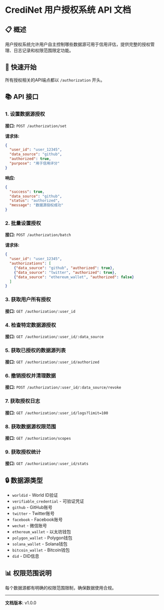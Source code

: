 # CrediNet 用户授权系统 API 文档

## 📋 概述

用户授权系统允许用户自主控制哪些数据源可用于信用评估，提供完整的授权管理、日志记录和权限范围限定功能。

## 🚀 快速开始

所有授权相关的API端点都以 `/authorization` 开头。

## 📚 API 接口

### 1. 设置数据源授权

**接口:** `POST /authorization/set`

**请求体:**
```json
{
  "user_id": "user_12345",
  "data_source": "github",
  "authorized": true,
  "purpose": "用于信用评分"
}
```

**响应:**
```json
{
  "success": true,
  "data_source": "github",
  "status": "authorized",
  "message": "数据源授权成功"
}
```

### 2. 批量设置授权

**接口:** `POST /authorization/batch`

**请求体:**
```json
{
  "user_id": "user_12345",
  "authorizations": [
    {"data_source": "github", "authorized": true},
    {"data_source": "twitter", "authorized": true},
    {"data_source": "ethereum_wallet", "authorized": false}
  ]
}
```

### 3. 获取用户所有授权

**接口:** `GET /authorization/:user_id`

### 4. 检查特定数据源授权

**接口:** `GET /authorization/:user_id/:data_source`

### 5. 获取已授权的数据源列表

**接口:** `GET /authorization/:user_id/authorized`

### 6. 撤销授权并清理数据

**接口:** `POST /authorization/:user_id/:data_source/revoke`

### 7. 获取授权日志

**接口:** `GET /authorization/:user_id/logs?limit=100`

### 8. 获取数据源权限范围

**接口:** `GET /authorization/scopes`

### 9. 获取授权统计

**接口:** `GET /authorization/:user_id/stats`

## 🔒 数据源类型

- `worldid` - World ID验证
- `verifiable_credential` - 可验证凭证
- `github` - GitHub账号
- `twitter` - Twitter账号
- `facebook` - Facebook账号
- `wechat` - 微信账号
- `ethereum_wallet` - 以太坊钱包
- `polygon_wallet` - Polygon钱包
- `solana_wallet` - Solana钱包
- `bitcoin_wallet` - Bitcoin钱包
- `did` - DID信息

## 📊 权限范围说明

每个数据源都有明确的权限范围限制，确保数据使用合规。

---

**文档版本**: v1.0.0
